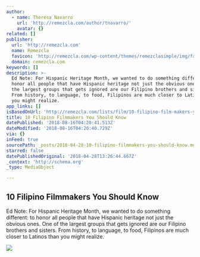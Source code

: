 ```yaml
---
author:
  - name: Theresa Navarro
    url: 'http://remezcla.com/author/tnavarro/'
    avatar: {}
related: []
publisher:
  url: 'http://remezcla.com'
  name: Remezcla
  favicon: 'http://remezcla.com/wp-content/themes/remezclasimple/img/favicon.png?x63031'
  domain: remezcla.com
keywords: []
description: >-
  Ed Note: For Hispanic Heritage Month, we wanted to do something different: to
  honor all people that have Hispanic heritage not just the obvious ones. One of
  the largest groups that gets ignored are our Filipino brothers and sisters.
  From history, to language, to food, Filipinos are much closer to Latinos than
  you might realize.
app_links: []
isBasedOnUrl: 'http://remezcla.com/lists/film/10-filipino-film-makers-you-should-know/'
title: 10 Filipino Filmmakers You Should Know
datePublished: '2018-08-16T04:20:41.513Z'
dateModified: '2018-08-16T04:20:40.729Z'
via: {}
inFeed: true
sourcePath: _posts/2018-04-28-10-filipino-filmmakers-you-should-know.md
starred: false
datePublishedOriginal: '2018-04-28T13:26:44.667Z'
_context: 'http://schema.org'
_type: MediaObject

---
```

<article style=""><h1>10 Filipino Filmmakers You Should Know</h1><p>Ed Note: For Hispanic Heritage Month, we wanted to do something different: to honor all people that have Hispanic heritage not just the obvious ones. One of the largest groups that gets ignored are our Filipino brothers and sisters. From history, to language, to food, Filipinos are much closer to Latinos than you might realize.</p><img src="http://remezcla.com/wp-content/uploads/2014/10/jessica-dela-merced.jpeg" /></article>